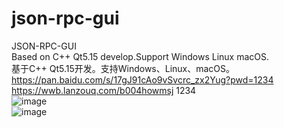 # json-rpc-gui
JSON-RPC-GUI  
Based on C++ Qt5.15 develop.Support Windows Linux macOS.  
基于C++ Qt5.15开发。支持Windows、Linux、macOS。  
https://pan.baidu.com/s/17gJ91cAo9vSvcrc_zx2Yug?pwd=1234  
https://wwb.lanzouq.com/b004howmsj 1234  
![image](https://github.com/kuailexiaowangzi/json-rpc-gui/blob/55d4308a34317e61da293934152ee1b3f08ba144/English.png)  
![image](https://github.com/kuailexiaowangzi/json-rpc-gui/blob/55d4308a34317e61da293934152ee1b3f08ba144/Chinese.png)
